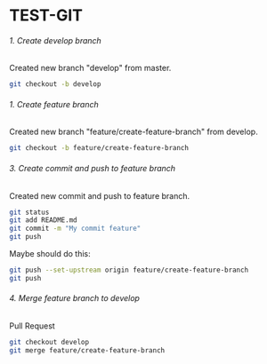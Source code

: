 # TEST-GIT

###### 1. Create develop branch

Created new branch "develop" from master.

```bash
git checkout -b develop
```

###### 1. Create feature branch

Created new branch "feature/create-feature-branch" from develop.

```bash
git checkout -b feature/create-feature-branch
```

###### 3. Create commit and push to feature branch

Created new commit and push to feature branch.

```bash
git status
git add README.md
git commit -m "My commit feature"
git push
```

Maybe should do this:

```bash
git push --set-upstream origin feature/create-feature-branch
git push
```

###### 4. Merge feature branch to develop

Pull Request

```bash
git checkout develop
git merge feature/create-feature-branch
```
